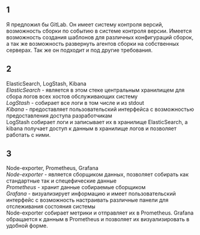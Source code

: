 ## 1 ##
Я предложил бы GitLab. Он имеет систему контроля версий, возможность сборки по событию в системе контроля версии. Имеется возможность создания шаблонов для различных конфигураций сборок, а так же возможность развернуть агентов сборки на собственных серверах. Так же он подходит и под другие требования.
## 2 ##
ElasticSearch, LogStash, Kibana  
*ElasticSearch* - является в этом стеке центральным хранилищем для сбора логов всех хостов обслуживающих систему  
*LogStash* - собирает все логи в том числе и из stdout  
*Kibana* - предоставляет пользовательский интерфейса с возможностью предоставления доступа разработчикам  
LogStash собирает логи и записывает их в хранилище ElasticSearch, а kibana получает доступ к данным в хранилище логов и позволяет работать с ними.
## 3 ##
Node-exporter, Prometheus, Grafana  
*Node-exporter* - является сборщиком данных, позволяет собирать как стандартные так и спецефические данные  
*Prometheus* - хранит данные собираемые сборщиком  
*Grafana* - визуализирует информацию и имеет пользовательский интерфейс с возможность настраивать различные панели для отслеживания состояния системы  
Node-exporter собирает метрики и отправляет их в Prometheus. Grafana обращается к данным в Prometheus и позволяет их визуализировать в удобной форме.  
